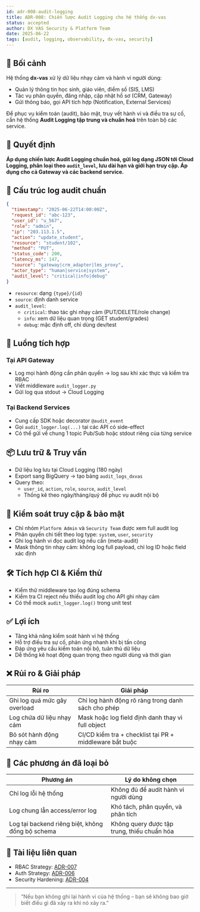 ```yaml
---
id: adr-008-audit-logging
title: ADR-008: Chiến lược Audit Logging cho hệ thống dx-vas
status: accepted
author: DX VAS Security & Platform Team
date: 2025-06-22
tags: [audit, logging, observability, dx-vas, security]
---
```


## 📌 Bối cảnh

Hệ thống **dx-vas** xử lý dữ liệu nhạy cảm và hành vi người dùng:
- Quản lý thông tin học sinh, giáo viên, điểm số (SIS, LMS)
- Tác vụ phân quyền, đăng nhập, cập nhật hồ sơ (CRM, Gateway)
- Gửi thông báo, gọi API tích hợp (Notification, External Services)

Để phục vụ kiểm toán (audit), bảo mật, truy vết hành vi và điều tra sự cố, cần hệ thống **Audit Logging tập trung và chuẩn hoá** trên toàn bộ các service.

## 🧠 Quyết định

**Áp dụng chiến lược Audit Logging chuẩn hoá, gửi log dạng JSON tới Cloud Logging, phân loại theo `audit_level`, lưu dài hạn và giới hạn truy cập. Áp dụng cho cả Gateway và các backend service.**

## 🧩 Cấu trúc log audit chuẩn

```json
{
  "timestamp": "2025-06-22T14:00:00Z",
  "request_id": "abc-123",
  "user_id": "u_567",
  "role": "admin",
  "ip": "203.113.1.5",
  "action": "update_student",
  "resource": "student/102",
  "method": "PUT",
  "status_code": 200,
  "latency_ms": 147,
  "source": "gateway|crm_adapter|lms_proxy",
  "actor_type": "human|service|system",
  "audit_level": "critical|info|debug"
}
```

- `resource`: dạng `{type}/{id}`
- `source`: định danh service
- `audit_level`:
  - `critical`: thao tác ghi nhạy cảm (PUT/DELETE/role change)
  - `info`: xem dữ liệu quan trọng (GET student/grades)
  - `debug`: mặc định off, chỉ dùng dev/test

## 🔄 Luồng tích hợp

### Tại API Gateway
- Log mọi hành động cần phân quyền → log sau khi xác thực và kiểm tra RBAC
- Viết middleware `audit_logger.py`
- Gửi log qua stdout → Cloud Logging

### Tại Backend Services
- Cung cấp SDK hoặc decorator `@audit_event`
- Gọi `audit_logger.log(...)` tại các API có side-effect
- Có thể gửi về chung 1 topic Pub/Sub hoặc stdout riêng của từng service

## 📦 Lưu trữ & Truy vấn

- Dữ liệu log lưu tại Cloud Logging (180 ngày)
- Export sang BigQuery → tạo bảng `audit_logs_dxvas`
- Query theo:
  - `user_id`, `action`, `role`, `source`, `audit_level`
  - Thống kê theo ngày/tháng/quý để phục vụ audit nội bộ

## 🔐 Kiểm soát truy cập & bảo mật

- Chỉ nhóm `Platform Admin` và `Security Team` được xem full audit log
- Phân quyền chi tiết theo log type: `system`, `user`, `security`
- Ghi log hành vi đọc audit log nếu cần (meta-audit)
- Mask thông tin nhạy cảm: không log full payload, chỉ log ID hoặc field xác định

## 🛠 Tích hợp CI & Kiểm thử

- Kiểm thử middleware tạo log đúng schema
- Kiểm tra CI reject nếu thiếu audit log cho API ghi nhạy cảm
- Có thể mock `audit_logger.log()` trong unit test

## ✅ Lợi ích

- Tăng khả năng kiểm soát hành vi hệ thống
- Hỗ trợ điều tra sự cố, phản ứng nhanh khi bị tấn công
- Đáp ứng yêu cầu kiểm toán nội bộ, tuân thủ dữ liệu
- Dễ thống kê hoạt động quan trọng theo người dùng và thời gian

## ❌ Rủi ro & Giải pháp

| Rủi ro | Giải pháp |
|--------|-----------|
| Ghi log quá mức gây overload | Chỉ log hành động rõ ràng trong danh sách cho phép |
| Log chứa dữ liệu nhạy cảm | Mask hoặc log field định danh thay vì full object |
| Bỏ sót hành động nhạy cảm | CI/CD kiểm tra + checklist tại PR + middleware bắt buộc |

## 🔄 Các phương án đã loại bỏ

| Phương án | Lý do không chọn |
|-----------|------------------|
| Chỉ log lỗi hệ thống | Không đủ để audit hành vi người dùng |
| Log chung lẫn access/error log | Khó tách, phân quyền, và phân tích |
| Log tại backend riêng biệt, không đồng bộ schema | Không query được tập trung, thiếu chuẩn hóa |

## 📎 Tài liệu liên quan

- RBAC Strategy: [ADR-007](./adr-007-rbac.md)
- Auth Strategy: [ADR-006](./adr-006-auth-strategy.md)
- Security Hardening: [ADR-004](./adr-004-security.md)

---
> “Nếu bạn không ghi lại hành vi của hệ thống – bạn sẽ không bao giờ biết điều gì đã xảy ra khi nó xảy ra.”
